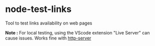 # node-test-links

Tool to test links availability on web pages

**Note :** For local testing, using the VScode extension "Live Server" can cause issues. Works fine with [http-server](https://www.npmjs.com/package/http-server)
